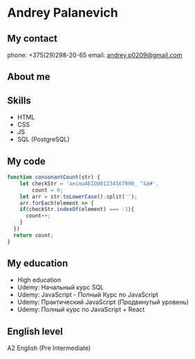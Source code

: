 # Andrey Palanevich
## My contact
phone: +375(29)298-20-65
email: andrey.p0209@gmail.com
## About me
## Skills
* HTML
* CSS 
* JS
* SQL (PostgreSQL)
## My code 
```javascript
function consonantCount(str) {
    let checkStr = 'aeiouAEIOU01234567890_ ^&$#',
        count = 0;
    let arr = str.toLowerCase().split('');
    arr.forEach(element => {
    if(checkStr.indexOf(element) === -1){
      count++;
    }
  })
  return count;
}
```
## My education
* High education
* Udemy: Начальный курс SQL
* Udemy: JavaScript - Полный Курс по JavaScript
* Udemy: Практический JavaScript (Продвинутый уровень)
* Udemy: Полный курс по JavaScript + React
## English level
A2 English (Pre Intermediate)